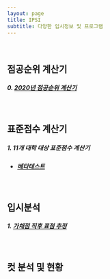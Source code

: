 ```yaml
---
layout: page
title: IPSI
subtitle: 다양한 입시정보 및 프로그램
---
```


<br>

## 점공순위 계산기



##### 0. [2020년 점공순위 계산기](https://orbi.kr/00026687695)

<br>

## 표준점수 계산기



##### 1. 11개 대학 대상 표준점수 계산기

- ##### [베타테스트](https://semper-16.github.io/IPSI/STD_C/1/)

<br>

## 입시분석



##### 1. [가채점 직후 표점 추정](https://orbi.kr/00033382397)

<br>

## 컷 분석 및 현황



<br>
